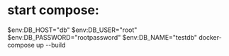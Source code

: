 <h1> start compose: </h1>  
$env:DB_HOST="db"  
$env:DB_USER="root"  
$env:DB_PASSWORD="rootpassword"  
$env:DB_NAME="testdb"  
docker-compose up --build